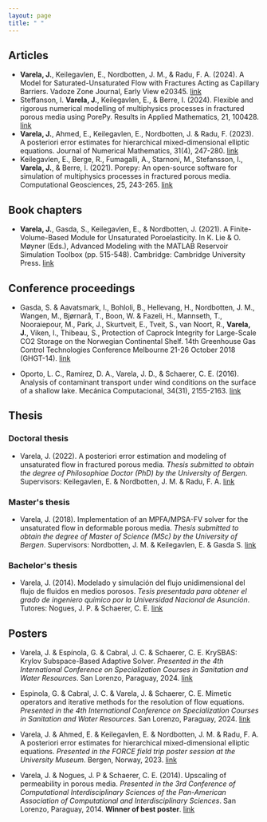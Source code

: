 ```yaml
---
layout: page
title: " "
---
```


## Articles

- **Varela, J.**, Keilegavlen, E., Nordbotten, J. M., & Radu, F. A. (2024). A Model for Saturated-Unsaturated Flow with Fractures Acting as Capillary Barriers. Vadoze Zone Journal, Early View e20345. [link](https://doi.org/10.1002/vzj2.20345)
- Steffanson, I. **Varela, J.**, Keilegavlen, E., & Berre, I. (2024). Flexible and rigorous numerical modelling of multiphysics processes in fractured porous media using PorePy. Results in Applied Mathematics, 21, 100428. [link](https://doi.org/10.1016/j.rinam.2023.100428)
- **Varela, J.**, Ahmed, E., Keilegavlen, E., Nordbotten, J. & Radu, F. (2023). A posteriori error estimates for hierarchical mixed-dimensional elliptic equations. Journal of Numerical Mathematics, 31(4), 247-280. [link](https://doi.org/10.1515/jnma-2022-0038)
- Keilegavlen, E., Berge, R., Fumagalli, A., Starnoni, M., Stefansson, I., **Varela, J.**, & Berre, I. (2021). Porepy: An open-source software for simulation of multiphysics processes in fractured porous media. Computational Geosciences, 25, 243-265. [link](https://doi.org/10.1007/s10596-020-10002-5)

## Book chapters

- **Varela, J.**, Gasda, S., Keilegavlen, E., & Nordbotten, J. (2021). A Finite-Volume-Based Module for Unsaturated Poroelasticity. In K. Lie & O. Møyner (Eds.), Advanced Modeling with the MATLAB Reservoir Simulation Toolbox (pp. 515-548). Cambridge: Cambridge University Press. [link](https://doi:10.1017/9781009019781.019)

## Conference proceedings

- Gasda, S. & Aavatsmark, I., Bohloli, B.,  Hellevang, H.,  Nordbotten, J. M.,  Wangen, M., Bjørnarå, T., Boon, W. & Fazeli, H., Mannseth, T., Nooraiepour, M., Park, J.,  Skurtveit, E., Tveit, S.,  van Noort, R., **Varela, J.**, Viken, I., Thibeau, S., Protection of Caprock Integrity for Large-Scale CO2 Storage on the Norwegian Continental Shelf. 14th Greenhouse Gas Control Technologies Conference Melbourne 21-26 October 2018 (GHGT-14). [link](http://dx.doi.org/10.2139/ssrn.3365962)

- Oporto, L. C., Ramírez, D. A., Varela, J. D., & Schaerer, C. E. (2016). Analysis of contaminant transport under wind conditions on the surface of a shallow lake. Mecánica Computacional, 34(31), 2155-2163. [link](http://venus.ceride.gov.ar/ojs/index.php/mc/article/view/5135/5067)

## Thesis

### Doctoral thesis

- Varela, J. (2022). A posteriori error estimation and modeling of unsaturated flow in fractured porous media. *Thesis submitted to obtain the degree of Philosophiae Doctor (PhD) by the University of Bergen*. Supervisors: Keilegavlen, E. & Nordbotten, J. M. & Radu, F. A. [link](https://hdl.handle.net/11250/2997812)

### Master's thesis

- Varela, J. (2018). Implementation of an MPFA/MPSA-FV solver for the unsaturated flow in deformable porous media. *Thesis submitted to obtain the degree of Master of Science (MSc) by the University of Bergen*. Supervisors: Nordbotten, J. M. & Keilegavlen, E. & Gasda S. [link](https://hdl.handle.net/1956/17905)

### Bachelor's thesis

- Varela, J. (2014). Modelado y simulación del flujo unidimensional del flujo de fluidos en medios porosos. *Tesis presentada para obtener el grado de ingeniero químico por la Universidad Nacional de Asunción*. Tutores: Nogues, J. P. & Schaerer, C. E. [link](https://nidtec.pol.una.py/~cschaer/jv_Version_Corr.pdf)

## Posters

- Varela, J. & Espínola, G. & Cabral, J. C. & Schaerer, C. E. KrySBAS: Krylov Subspace-Based Adaptive Solver. *Presented in the 4th International Conference on Specialization Courses in Sanitation and Water Resources*. San Lorenzo, Paraguay, 2024. [link](https://www.dropbox.com/scl/fi/01ezbi6jlftudxg2jvlab/amaru_poster_krysbas.pdf?rlkey=fn5m6sh4kq8j2mjs41rrkjx2e&dl=0)

- Espinola, G. & Cabral, J. C. & Varela, J. & Schaerer, C. E. Mimetic operators and iterative methods for the resolution of flow equations. *Presented in the 4th International Conference on Specialization Courses in Sanitation and Water Resources*. San Lorenzo, Paraguay, 2024. [link](https://www.dropbox.com/scl/fi/cpqkiy037c89maw6zozg3/amaru_poster_mimetic_operators.pdf?rlkey=dqmqnj8cm28v5jt43fsm3j2gr&dl=0)

- Varela, J. & Ahmed, E. & Keilegavlen, E. & Nordbotten, J. M. & Radu, F. A. A posteriori error estimates for hierarchical mixed-dimensional elliptic equations. *Presented in the FORCE field trip poster session at the University Museum*. Bergen, Norway, 2023. [link](https://www.dropbox.com/scl/fi/gphrqonteipp3ktp11jup/poster_posteriori_varela.pdf?rlkey=gia5orpdjd2sc3okks16oustp&dl=0)

- Varela, J. & Nogues, J. P & Schaerer, C. E. (2014). Upscaling of permeability in porous media. *Presented in the 3rd Conference of Computational Interdisciplinary Sciences of the Pan-American Association of Computational and Interdisciplinary Sciences*. San Lorenzo, Paraguay, 2014. **Winner of  best poster**. [link](http://dx.doi.org/10.13140/RG.2.2.10237.36329)
